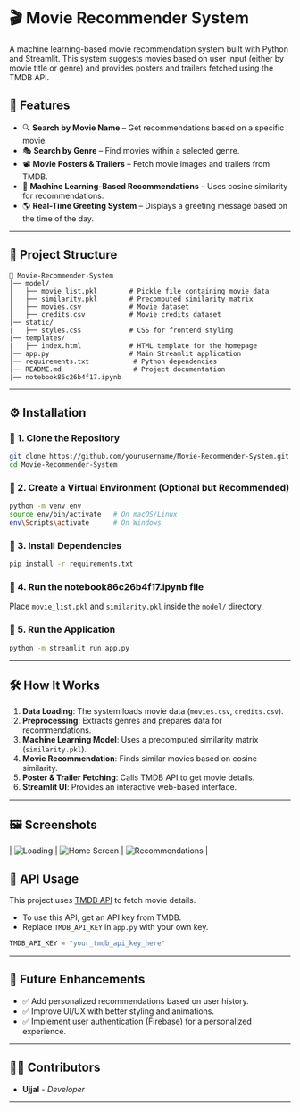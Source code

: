 # 🎬 Movie Recommender System

A machine learning-based movie recommendation system built with Python and Streamlit. This system suggests movies based on user input (either by movie title or genre) and provides posters and trailers fetched using the TMDB API.

## 🚀 Features

- 🔍 **Search by Movie Name** – Get recommendations based on a specific movie.
- 🎭 **Search by Genre** – Find movies within a selected genre.
- 📽️ **Movie Posters & Trailers** – Fetch movie images and trailers from TMDB.
- 🎯 **Machine Learning-Based Recommendations** – Uses cosine similarity for recommendations.
- 🌎 **Real-Time Greeting System** – Displays a greeting message based on the time of the day.

---

## 📂 Project Structure

```
📁 Movie-Recommender-System
│── model/
│   ├── movie_list.pkl        # Pickle file containing movie data
│   ├── similarity.pkl        # Precomputed similarity matrix
│   ├── movies.csv            # Movie dataset
│   ├── credits.csv           # Movie credits dataset
|── static/
|   ├── styles.css            # CSS for frontend styling
|── templates/
|   ├── index.html            # HTML template for the homepage
│── app.py                    # Main Streamlit application
│── requirements.txt           # Python dependencies
│── README.md                  # Project documentation
|── notebook86c26b4f17.ipynb
```

---

## ⚙️ Installation

### 🔹 1. Clone the Repository

```bash
git clone https://github.com/yourusername/Movie-Recommender-System.git
cd Movie-Recommender-System
```

### 🔹 2. Create a Virtual Environment (Optional but Recommended)

```bash
python -m venv env
source env/bin/activate   # On macOS/Linux
env\Scripts\activate      # On Windows
```

### 🔹 3. Install Dependencies

```bash
pip install -r requirements.txt
```

### 🔹 4. Run the notebook86c26b4f17.ipynb file

Place `movie_list.pkl` and `similarity.pkl` inside the `model/` directory.

### 🔹 5. Run the Application

```bash
python -m streamlit run app.py
```

---

## 🛠️ How It Works

1. **Data Loading**: The system loads movie data (`movies.csv`, `credits.csv`).
2. **Preprocessing**: Extracts genres and prepares data for recommendations.
3. **Machine Learning Model**: Uses a precomputed similarity matrix (`similarity.pkl`).
4. **Movie Recommendation**: Finds similar movies based on cosine similarity.
5. **Poster & Trailer Fetching**: Calls TMDB API to get movie details.
6. **Streamlit UI**: Provides an interactive web-based interface.

---

## 🖼️ Screenshots


| ![Loading](1.png) | ![Home Screen](2.png) | ![Recommendations](3.png) |


## 🔑 API Usage

This project uses [TMDB API](https://www.themoviedb.org/documentation/api) to fetch movie details.

- To use this API, get an API key from TMDB.
- Replace `TMDB_API_KEY` in `app.py` with your own key.

```python
TMDB_API_KEY = "your_tmdb_api_key_here"
```

---

## 🔮 Future Enhancements

- ✅ Add personalized recommendations based on user history.
- ✅ Improve UI/UX with better styling and animations.
- ✅ Implement user authentication (Firebase) for a personalized experience.

---

## 👨‍💻 Contributors

- **Ujjal** - *Developer*

---
